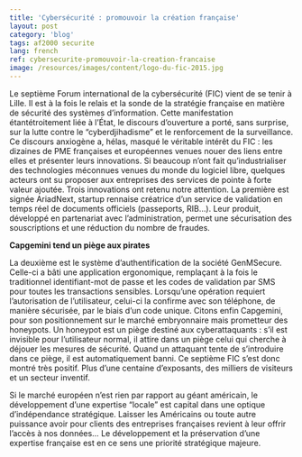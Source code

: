 ```yaml
---
title: 'Cybersécurité : promouvoir la création française'
layout: post
category: 'blog'
tags: af2000 securite
lang: french
ref: cybersecurite-promouvoir-la-creation-francaise
image: /resources/images/content/logo-du-fic-2015.jpg
---
```


Le septième Forum international de la cybersécurité (FIC) vient de se tenir à Lille. Il est à la fois le relais et la sonde de la stratégie française en matière de sécurité des systèmes d’information. Cette manifestation étantétroitement liée à l’État, le discours d’ouverture a porté, sans surprise, sur la lutte contre le “cyberdjihadisme” et le renforcement de la surveillance. Ce discours anxiogène a, hélas, masqué le véritable intérêt du FIC : les dizaines de PME françaises et européennes venues nouer des liens entre elles et présenter leurs innovations. Si beaucoup n’ont fait qu’industrialiser des technologies méconnues venues du monde du logiciel libre, quelques acteurs ont su proposer aux entreprises des services de pointe à forte valeur ajoutée. Trois innovations ont retenu notre attention. La première est signée AriadNext, startup rennaise créatrice d’un service de validation en temps réel de documents officiels (passeports, RIB…). Leur produit, développé en partenariat avec l’administration, permet une sécurisation des souscriptions et une réduction du nombre de fraudes.

**Capgemini tend un piège aux pirates**

La deuxième est le système d’authentification de la société GenMSecure. Celle-ci a bâti une application ergonomique, remplaçant à la fois le traditionnel identifiant-mot de passe et les codes de validation par SMS pour toutes les transactions sensibles. Lorsqu’une opération requiert l’autorisation de l’utilisateur, celui-ci la confirme avec son téléphone, de manière sécurisée, par le biais d’un code unique. Citons enfin Capgemini, pour son positionnement sur le marché embryonnaire mais prometteur des honeypots. Un honeypot est un piège destiné aux cyberattaquants : s’il est invisible pour l’utilisateur normal, il attire dans un piège celui qui cherche à déjouer les mesures de sécurité. Quand un attaquant tente de s’introduire dans ce piège, il est automatiquement banni. Ce septième FIC s’est donc montré très positif. Plus d’une centaine d’exposants, des milliers de visiteurs et un secteur inventif.

Si le marché européen n’est rien par rapport au géant américain, le développement d’une expertise “locale” est capital dans une optique d’indépendance stratégique. Laisser les Américains ou toute autre puissance avoir pour clients des entreprises françaises revient à leur offrir l’accès à nos données… Le développement et la préservation d’une expertise française est en ce sens une priorité stratégique majeure.